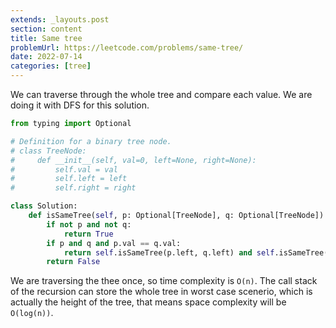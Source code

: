 ```yaml
---
extends: _layouts.post
section: content
title: Same tree
problemUrl: https://leetcode.com/problems/same-tree/
date: 2022-07-14
categories: [tree]
---
```


We can traverse through the whole tree and compare each value. We are doing it with DFS for this solution.

```python
from typing import Optional

# Definition for a binary tree node.
# class TreeNode:
#     def __init__(self, val=0, left=None, right=None):
#         self.val = val
#         self.left = left
#         self.right = right

class Solution:
    def isSameTree(self, p: Optional[TreeNode], q: Optional[TreeNode]) -> bool:
        if not p and not q: 
            return True
        if p and q and p.val == q.val:
            return self.isSameTree(p.left, q.left) and self.isSameTree(p.right, q.right)
        return False
```

We are traversing the thee once, so time complexity is `O(n)`. The call stack of the recursion can store the whole tree in worst case scenerio, which is actually the height of the tree, that means space complexity will be `O(log(n))`.
